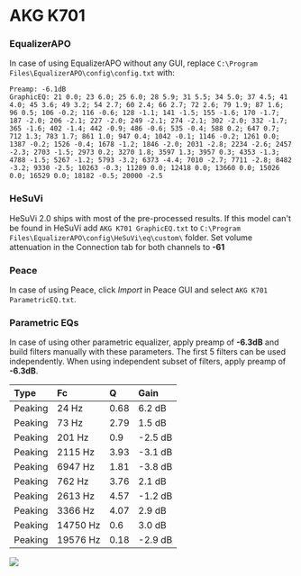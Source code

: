 # AKG K701

### EqualizerAPO
In case of using EqualizerAPO without any GUI, replace `C:\Program Files\EqualizerAPO\config\config.txt`
with:
```
Preamp: -6.1dB
GraphicEQ: 21 0.0; 23 6.0; 25 6.0; 28 5.9; 31 5.5; 34 5.0; 37 4.5; 41 4.0; 45 3.6; 49 3.2; 54 2.7; 60 2.4; 66 2.7; 72 2.6; 79 1.9; 87 1.6; 96 0.5; 106 -0.2; 116 -0.6; 128 -1.1; 141 -1.5; 155 -1.6; 170 -1.7; 187 -2.0; 206 -2.1; 227 -2.0; 249 -2.1; 274 -2.1; 302 -2.0; 332 -1.7; 365 -1.6; 402 -1.4; 442 -0.9; 486 -0.6; 535 -0.4; 588 0.2; 647 0.7; 712 1.3; 783 1.7; 861 1.0; 947 0.4; 1042 -0.1; 1146 -0.2; 1261 0.0; 1387 -0.2; 1526 -0.4; 1678 -1.2; 1846 -2.0; 2031 -2.8; 2234 -2.6; 2457 -2.3; 2703 -1.5; 2973 0.2; 3270 1.8; 3597 1.3; 3957 0.3; 4353 -1.3; 4788 -1.5; 5267 -1.2; 5793 -3.2; 6373 -4.4; 7010 -2.7; 7711 -2.8; 8482 -3.2; 9330 -2.5; 10263 -0.3; 11289 0.0; 12418 0.0; 13660 0.0; 15026 0.0; 16529 0.0; 18182 -0.5; 20000 -2.5
```

### HeSuVi
HeSuVi 2.0 ships with most of the pre-processed results. If this model can't be found in HeSuVi add
`AKG K701 GraphicEQ.txt` to `C:\Program Files\EqualizerAPO\config\HeSuVi\eq\custom\` folder.
Set volume attenuation in the Connection tab for both channels to **-61**

### Peace
In case of using Peace, click *Import* in Peace GUI and select `AKG K701 ParametricEQ.txt`.

### Parametric EQs
In case of using other parametric equalizer, apply preamp of **-6.3dB** and build filters manually
with these parameters. The first 5 filters can be used independently.
When using independent subset of filters, apply preamp of **-6.3dB**.

| Type    | Fc       |    Q | Gain    |
|:--------|:---------|:-----|:--------|
| Peaking | 24 Hz    | 0.68 | 6.2 dB  |
| Peaking | 73 Hz    | 2.79 | 1.5 dB  |
| Peaking | 201 Hz   | 0.9  | -2.5 dB |
| Peaking | 2115 Hz  | 3.93 | -3.1 dB |
| Peaking | 6947 Hz  | 1.81 | -3.8 dB |
| Peaking | 762 Hz   | 3.76 | 2.1 dB  |
| Peaking | 2613 Hz  | 4.57 | -1.2 dB |
| Peaking | 3366 Hz  | 4.07 | 2.9 dB  |
| Peaking | 14750 Hz | 0.6  | 3.0 dB  |
| Peaking | 19576 Hz | 0.18 | -2.9 dB |

![](https://raw.githubusercontent.com/jaakkopasanen/AutoEq/master/results/innerfidelity/sbaf-serious/AKG%20K701/AKG%20K701.png)